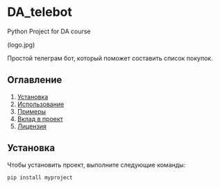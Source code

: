 # DA_telebot
Python Project for DA course

(logo.jpg)

Простой телеграм бот, который поможет составить список покупок.

## Оглавление

1. [Установка](#установка)
2. [Использование](#использование)
3. [Примеры](#примеры)
4. [Вклад в проект](#вклад-в-проект)
5. [Лицензия](#лицензия)

## Установка

Чтобы установить проект, выполните следующие команды:

```bash
pip install myproject
